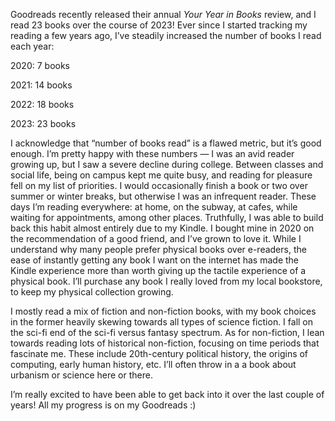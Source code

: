 Goodreads recently released their annual *Your Year in Books* review, and I read 23 books over the course of 2023! Ever since I started tracking my reading a few years ago, I’ve steadily increased the number of books I read each year:

2020: 7 books

2021: 14 books

2022: 18 books

2023: 23 books

I acknowledge that “number of books read” is a flawed metric, but it’s good enough. I’m pretty happy with these numbers — I was an avid reader growing up, but I saw a severe decline during college. Between classes and social life, being on campus kept me quite busy, and reading for pleasure fell on my list of priorities. I would occasionally finish a book or two over summer or winter breaks, but otherwise I was an infrequent reader. These days I’m reading everywhere: at home, on the subway, at cafes, while waiting for appointments, among other places. Truthfully, I was able to build back this habit almost entirely due to my Kindle. I bought mine in 2020 on the recommendation of a good friend, and I’ve grown to love it. While I understand why many people prefer physical books over e-readers, the ease of instantly getting any book I want on the internet has made the Kindle experience more than worth giving up the tactile experience of a physical book. I’ll purchase any book I really loved from my local bookstore, to keep my physical collection growing.

I mostly read a mix of fiction and non-fiction books, with my book choices in the former heavily skewing towards all types of science fiction. I fall on the sci-fi end of the sci-fi versus fantasy spectrum. As for non-fiction, I lean towards reading lots of historical non-fiction, focusing on time periods that fascinate me. These include 20th-century political history, the origins of computing, early human history, etc. I’ll often throw in a a book about urbanism or science here or there.

I’m really excited to have been able to get back into it over the last couple of years! All my progress is on my Goodreads :)